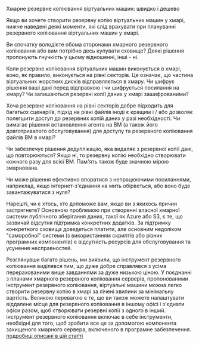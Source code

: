 Хмарне резервне копіювання віртуальних машин: швидко і дешево

Якщо ви хочете створити резервну копію віртуальних машин у хмарі, нижче наведені деякі моменти, які слід врахувати при плануванні резервного копіювання віртуальних машин у хмарі.

Ви спочатку володієте обома сторонами хмарного резервного копіювання або вам потрібно десь купувати сховище? Деякі рішення пропонують гнучкість у цьому відношенні, інші - ні.

Коли резервне копіювання віртуальних машин виконується в хмарі, воно, як правило, виконується на рівні секторів. Це означає, що частина віртуальних жорстких дисків відправляється в хмару. Чи шифрує рішення ваші дані перед відправкою і чи шифрується посилання на хмару? Чи залишаються резервні копії даних у хмарі зашифрованими?

Хоча резервне копіювання на рівні секторів добре підходить для багатьох сценаріїв, підхід на рівні файлів іноді є кращим і / або дозволяє полегшити доступ до резервних копій даних у разі необхідності. Чи вимагає рішення встановлення агента на ВМ (а також його довготривалого обслуговування) для доступу та резервного копіювання файлів ВМ в хмарі?

Чи забезпечує рішення дедуплікацію, яка видаляє з резервної копії дані, що повторюються? Якщо ні, то резервну копію необхідно створювати кожного разу для всієї ВМ. Пам'ять також буде значною мірою змарнована.


Чи може рішення ефективно впоратися з непрацюючими посиланнями, наприклад, якщо інтернет-з'єднання на мить обірветься, або воно буде завантажуватися з нуля?


Нарешті, чи є хтось, хто допоможе вам, якщо ви з якихось причин застрягнете? Основною проблемою при створенні власної хмарної системи публічного зберігання даних, такої як Azure або S3, є те, що зазвичай відсутня підтримка конкретних додатків. За підтримку конкретного сховища доведеться платити, але основним недоліком "саморобної" системи (з використанням скриптів або різних програмних компонентів) є відсутність ресурсів для обслуговування та усунення несправностей.

Розглянувши багато рішень, ми виявили, що інструмент резервного копіювання виділявся тим, що дуже добре справлявся з усіма перерахованими вище завданнями за дуже низькою ціною. У поєднанні з планами хмарного резервного копіювання серверів, пропонованими інструмент резервного копіювання, віртуальні машини можна легко створити резервну копію в хмарі за лічені хвилини за мінімальну вартість. Великою перевагою є те, що ви також можете налаштувати віддалене місце для резервного копіювання в іншому офісі і з'єднати офіси разом, щоб створювати резервні копії з одного в інший. інструмент резервного копіювання включає в себе інструменти, необхідні для того, щоб зробити все це за допомогою компонента захищеного хмарного сервера, включеного в програмне забезпечення. 
[подробиці описані в цій статті](https://doctorpapadopoulos.com/convert-physical-machine-to-virtual-hyper-v-vmware-virtualbox/)
